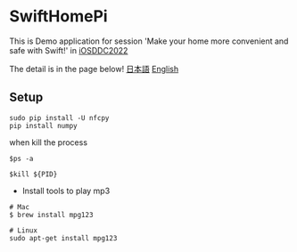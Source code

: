 # SwiftHomePi

This is Demo application for session 'Make your home more convenient and safe with Swift!' in [iOSDDC2022](https://iosdc.jp/2022/)

The detail is in the page below!
[日本語](https://ulog.sugiy.com/iosdc-swift-home/)
[English](https://ulog.sugiy.com/en/iosdc-swift-home/)

## Setup

```
sudo pip install -U nfcpy
pip install numpy

```

when kill the process
```
$ps -a

$kill ${PID}
```

- Install tools to play mp3
```
# Mac
$ brew install mpg123

# Linux
sudo apt-get install mpg123
```
